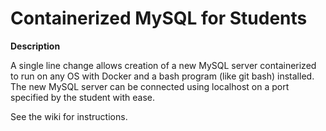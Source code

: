# Containerized MySQL for Students

**Description**

A single line change allows creation of a new MySQL server containerized to run on any OS with Docker and a bash program (like git bash) installed. The new MySQL server can be connected using localhost on a port specified by the student with ease.

See the wiki for instructions.
